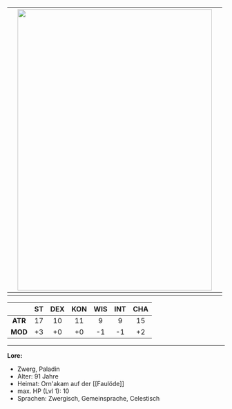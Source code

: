 
|     | <img src="images/kyome.png" width="450" height="650"> |     |
| --- | ----------------------------------------------------- | --- |
|     |                                                       |     |


|         | ST  | DEX | KON | WIS | INT | CHA |
| :-----: | :-: | :-: | :-: | :-: | :-: | :-: |
| **ATR** | 17  | 10  | 11  |  9  |  9  | 15  |
| **MOD** | +3  | +0  | +0  | -1  | -1  | +2  |

-----------------------------------------

**Lore:** <br>
- Zwerg, Paladin
- Alter: 91 Jahre
- Heimat: Orn'akam auf der [[Faulöde]]
- max. HP (Lvl 1): 10
- Sprachen: Zwergisch, Gemeinsprache, Celestisch


